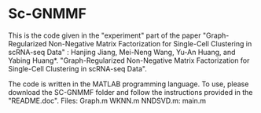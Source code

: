 # Sc-GNMMF
This is the code given in the "experiment" part of the paper "Graph-Regularized Non-Negative Matrix Factorization for Single-Cell Clustering in scRNA-seq Data" :
Hanjing Jiang, Mei-Neng Wang, Yu-An Huang, and Yabing Huang*. "Graph-Regularized Non-Negative Matrix Factorization for Single-Cell Clustering in scRNA-seq Data".

The code is written in the MATLAB programming language. To use, please download the SC-GNMMF folder and follow the instructions provided in the "README.doc".
Files:
Graph.m
WKNN.m
NNDSVD.m:
main.m


